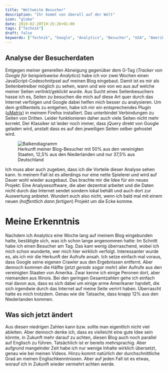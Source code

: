 ```yaml
---
title: "Weltweite Besucher"
description: "Ihr kommt von überall auf der Welt"
icon: "globe"
date: 2019-02-20T19:25:26+01:00
tags: ["Technik"]
draft: false
keywords: ["Technik", "Google", "Analytics", "Besucher", "USA", "Amerika", "Niederlande", "Deutschland"]
---
```


## Analyse der Besucherdaten

Entgegen meiner generellen Abneigung gegenüber dem G-Tag (_Tracker von Google für beispielsweise Analytics_) habe ich vor zwei Wochen einen JavaScript-Codeschnitpsel auf meinen Blog eingebaut. Damit ist es mir als Seitenbetreiber möglich zu sehen, wann und wie von wo aus auf welche meiner Seiten verlinkt/geklickt wurde. Aus Sucht eines Seitenbesuchers hasse ich es, Seiten zu besuchen die mich auf diese Art quer durch das Internet verfolgen und Google dabei helfen mich besser zu analysieren. Um dem größtenteils zu entgehen, habe ich mir ein entsprechendes Plugin ([uMatrix](https://addons.mozilla.org/de/firefox/addon/umatrix/)) in meinem Firefox installiert. Das unterbindet Verbindungen zu Seiten von Dritten. Leider funktionieren daher auch viele Seiten nicht mehr korrekt. Der Klassiker ist leider noch immer, dass jQuery direkt von Google geladen wird, anstatt dass es auf den jeweiligen Seiten selber gehostet wird.

<figure class="right col2">
    <img
        style="background:white;"
        alt="Balkendiagramm"
        src="/img/besucher_herkunft.webp"
        srcset="/img/besucher_herkunft_small.webp  480w,
                /img/besucher_herkunft.webp        640w"
    />
    <figcaption>Herkunft meiner Blog-Besucher mit 50% aus den vereinigten Staaten, 12,5% aus den Niederlanden und nur 37,5% aus Deutschland</figcaption>
</figure>

Ich muss aber auch zugeben, dass ich die Vorteile dieser Analyse sehen kann. In meinem Fall ist es allerdings nur eine nette Spielerei und wird auf Dauer wohl wieder ausgebaut. Das brachte mir die Idee für ein neues Projekt: Eine Analysesoftware, die aber dezentral arbeitet und die Daten nicht durch das Internet sendet sondern lokal behält und auch dort zur Auswertung anbietet. Wundert euch also nicht, wenn ich bald mal mit einem neuen (_hoffentlich dann fertigen_) Projekt um die Ecke komme.


# Meine Erkenntnis

Nachdem ich Analytics eine Woche lang auf meinem Blog eingebunden hatte, bestätigte sich, was ich schon lange angenommen hatte: Im Schnitt habe ich einen Besucher am Tag. Das kam wenig überraschend, wobei ich mich schon wunderte, wer mich hier wirklich verfolgt. Interessanter wurde es, als ich mir die Herkunft der Aufrufe ansah. Ich setze einfach mal voraus, dass Google seine eigenen Crawler aus den Ergebnissen entfernt. Aber dennoch kommen die Hälfte (_jetzt gerade sogar mehr_) aller Aufrufe aus den vereinigten Staaten von Amerika. Zwar kenne ich einige Peronen dort, aber niemanden aus Illinois. Bei den geringen Gesamtzahlen gehe ich einfach mal davon aus, dass es sich dabei um einige arme Amerikaner handelt, die sich irgendwie durch das Internet auf meine Seite verirrt haben. Überrascht hatte es mich trotzdem. Genau wie die Tatsache, dass knapp 12% aus den Niederlanden kommen.


## Was sich jetzt ändert

Aus diesen niedrigen Zahlen kann bzw. sollte man eigentlich nicht viel ableiten. Aber dennoch denke ich, dass es vielleicht eine gute Idee sein könnte, in Zukunft mehr darauf zu achten, diesen Blog auch noch parallel auf Englisch zu führen. Tatsächlich ist er bereits mehrsprachig. Aber aufgrund mangelnder Zeit habe ich nur wenige Inhalte wirklich übersetzt, genau wie bei meinen Videos. Hinzu kommt natürlich der durchschnittliche Grad an meinen Englischkenntnissen. Aber auf jeden Fall ist es etwas, worauf ich in Zukunft wieder vermehrt achten werde.
